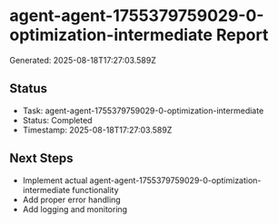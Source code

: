 # agent-agent-1755379759029-0-optimization-intermediate Report

Generated: 2025-08-18T17:27:03.589Z

## Status
- Task: agent-agent-1755379759029-0-optimization-intermediate
- Status: Completed
- Timestamp: 2025-08-18T17:27:03.589Z

## Next Steps
- Implement actual agent-agent-1755379759029-0-optimization-intermediate functionality
- Add proper error handling
- Add logging and monitoring
